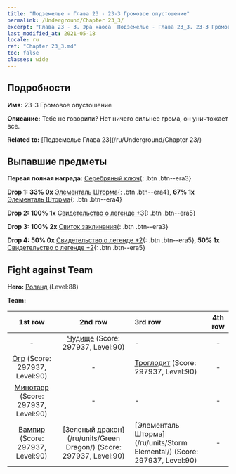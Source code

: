 ```yaml
---
title: "Подземелье - Глава 23 - 23-3 Громовое опустошение"
permalink: /Underground/Chapter 23_3/
excerpt: "Глава 23 - 3. Эра хаоса  Подземелье - Глава 23_3. 23-3 Громовое опустошение"
last_modified_at: 2021-05-18
locale: ru
ref: "Chapter 23_3.md"
toc: false
classes: wide
---
```


## Подробности

 **Имя:** 23-3 Громовое опустошение

 **Описание:** Тебе не говорили? Нет ничего сильнее грома, он уничтожает все.

 **Related to:** [Подземелье Глава 23](/ru/Underground/Chapter 23/)

## Выпавшие предметы

 **Первая полная награда:** [Серебряный ключ](/ItemsRU/con_693/){: .btn .btn--era3}

 **Drop 1:** **33% 0x** [Элементаль Шторма](/ItemsRU/unt_263/){: .btn .btn--era4}, **67% 1x** [Элементаль Шторма](/ItemsRU/unt_263/){: .btn .btn--era4}

 **Drop 2:** **100% 1x** [Свидетельство о легенде +3](/ItemsRU/mat_88/){: .btn .btn--era5}

 **Drop 3:** **100% 2x** [Свиток заклинания](/ItemsRU/con_694/){: .btn .btn--era3}

 **Drop 4:** **50% 0x** [Свидетельство о легенде +2](/ItemsRU/mat_81/){: .btn .btn--era5}, **50% 1x** [Свидетельство о легенде +2](/ItemsRU/mat_81/){: .btn .btn--era5}


## Fight against Team
 **Hero:** [Роланд](/ru/heroes/Roland/) (Level:88)

 **Team:**


  | 1st row | 2nd row | 3rd row | 4th row |
  |:----:|:----:|:----|:----:|
  | - | [Чудище](/ru/units/Behemoth/) (Score: 297937, Level:90)  | - | - |
  | [Огр](/ru/units/Ogre/) (Score: 297937, Level:90)  | - | [Троглодит](/ru/units/Troglodyte/) (Score: 297937, Level:90)  | - |
  | [Минотавр](/ru/units/Minotaur/) (Score: 297937, Level:90)  | - | - | - |
  | [Вампир](/ru/units/Vampire/) (Score: 297937, Level:90)  | [Зеленый дракон](/ru/units/Green Dragon/) (Score: 297937, Level:90)  | [Элементаль Шторма](/ru/units/Storm Elemental/) (Score: 297937, Level:90)  | - |


